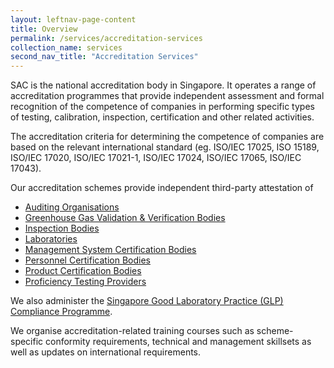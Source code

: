 ```yaml
---
layout: leftnav-page-content
title: Overview
permalink: /services/accreditation-services
collection_name: services
second_nav_title: "Accreditation Services"
---
```


SAC is the national accreditation body in Singapore. It operates a range of accreditation programmes that provide independent assessment and formal recognition of the competence of companies in performing specific types of testing, calibration, inspection, certification and other related activities.

The accreditation criteria for determining the competence of companies are based on the relevant international standard (eg. ISO/IEC 17025, ISO 15189, ISO/IEC 17020, ISO/IEC 17021-1, ISO/IEC 17024, ISO/IEC 17065, ISO/IEC 17043).

Our accreditation schemes provide independent third-party attestation of 
* [Auditing Organisations](/services/accreditation-services/auditing-organisation)
* [Greenhouse Gas Validation & Verification Bodies](/services/accreditation-services/validation-and-verification-bodies)
* [Inspection Bodies](/services/accreditation-services/inspection-body) 
* [Laboratories](/services/accreditation-services/laboratory) 
* [Management System Certification Bodies](/services/accreditation-services/certification-body)
* [Personnel Certification Bodies](/services/accreditation-services/certification-body)
* [Product Certification Bodies](/services/accreditation-services/certification-body)
* [Proficiency Testing Providers](/services/accreditation-services/proficiency-testing-providers)

We also administer the [Singapore Good Laboratory Practice (GLP) Compliance Programme](glp-compliance-monitoring).

We organise accreditation-related training courses such as scheme-specific conformity requirements, technical and management skillsets as well as updates on international requirements. 
